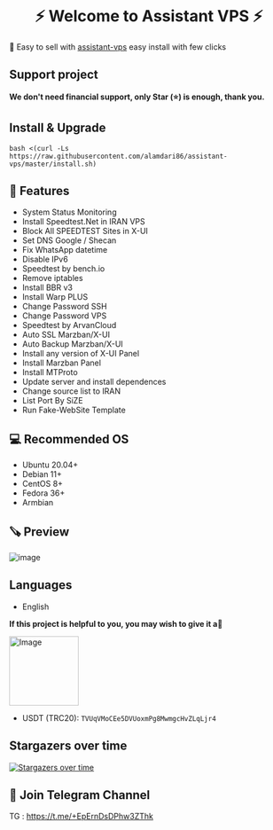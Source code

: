 <h1 align="center"/>⚡️ Welcome to Assistant VPS ⚡️</h1>

<p align="">
🍟 Easy to sell with <a href="https://github.com/dev-ir/assistant-vps/">assistant-vps</a> easy install with few clicks
</p>

## Support project 

**We don't need financial support, only Star (⭐) is enough, thank you.**

## Install & Upgrade

```
bash <(curl -Ls https://raw.githubusercontent.com/alamdari86/assistant-vps/master/install.sh)
```

## 💫 Features

- System Status Monitoring
- Install Speedtest.Net in IRAN VPS
- Block All SPEEDTEST Sites in X-UI
- Set DNS Google / Shecan
- Fix WhatsApp datetime
- Disable IPv6
- Speedtest by bench.io
- Remove iptables
- Install BBR v3
- Install Warp PLUS
- Change Password SSH
- Change Password VPS
- Speedtest by ArvanCloud
- Auto SSL Marzban/X-UI
- Auto Backup Marzban/X-UI
- Install any version of X-UI Panel
- Install Marzban Panel
- Install MTProto
- Update server and install dependences
- Change source list to IRAN
- List Port By SiZE
- Run Fake-WebSite Template

## 💻 Recommended OS

- Ubuntu 20.04+
- Debian 11+
- CentOS 8+
- Fedora 36+
- Armbian


## 🪚 Preview
![image](https://github.com/user-attachments/assets/ac175c06-12d8-45ee-ab1c-561848e6c67e)

## Languages

- English

**If this project is helpful to you, you may wish to give it a**:star2:

<p align="left"><a href="#"><img width="125" src="https://github.com/dev-ir/assistant-vps/assets/114811214/cc33e615-478e-4b2b-866e-277a6f1c3c81" alt="Image"></a></p>

- USDT (TRC20): `TVUqVMoCEe5DVUoxmPg8MwmgcHvZLqLjr4`

## Stargazers over time
[![Stargazers over time](https://starchart.cc/dev-ir/assistant-vps.svg?variant=adaptive)](https://starchart.cc/dev-ir/assistant-vps)

## 📧 Join Telegram Channel

TG : https://t.me/+EpErnDsDPhw3ZThk
